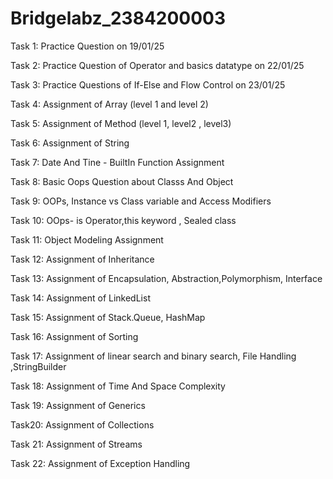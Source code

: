 # Bridgelabz_2384200003
Task 1:
Practice Question on 19/01/25

Task 2:
Practice Question of Operator and basics datatype on 22/01/25

Task 3: 
Practice Questions of If-Else and Flow Control on 23/01/25 

Task 4:
Assignment of Array (level 1 and level 2)

Task 5:
Assignment of Method (level 1, level2 , level3)

Task 6:
Assignment of String 

Task 7:
Date And Tine - BuiltIn Function Assignment 

Task 8:
Basic Oops Question about Classs And Object  

Task 9:
OOPs, Instance vs Class variable and Access Modifiers 

Task 10:
OOps- is Operator,this keyword , Sealed class 

Task 11:
Object Modeling Assignment 

Task 12:
Assignment of Inheritance 

Task 13:
Assignment of Encapsulation, Abstraction,Polymorphism, Interface 

Task 14:
Assignment of LinkedList

Task 15:
Assignment of Stack.Queue, HashMap 

Task 16:
Assignment of Sorting 

Task 17:
Assignment of linear search and binary search, File Handling ,StringBuilder 

Task 18:
Assignment of Time And Space Complexity

Task 19:
Assignment of Generics 

Task20:
Assignment of Collections

Task 21:
Assignment of Streams

Task 22:
Assignment of Exception Handling
